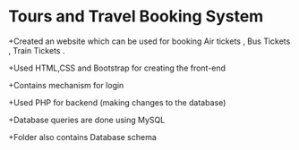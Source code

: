 # Tours and Travel Booking System

+Created an website which can be used for booking Air tickets , Bus Tickets , Train Tickets .

+Used HTML,CSS and Bootstrap for creating the front-end

+Contains mechanism for login

+Used PHP for backend (making changes to the database)

+Database queries are done using MySQL

+Folder also contains Database schema

